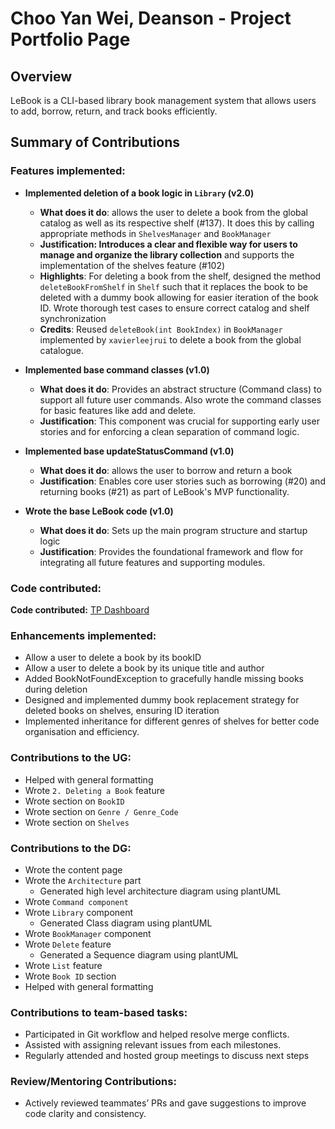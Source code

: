 # Choo Yan Wei, Deanson - Project Portfolio Page

## Overview

LeBook is a CLI-based library book management system that allows users to
add, borrow, return, and track books efficiently.

## Summary of Contributions

### Features implemented:

- **Implemented deletion of a book logic in `Library` (v2.0)**

  - **What does it do**: allows the user to delete a book from the global catalog as well as its
  respective shelf (#137). It does this by calling appropriate methods in `ShelvesManager` and `BookManager`
  - **Justification: Introduces a clear and flexible way for users to manage and organize the library collection**
  and supports the implementation of the shelves feature (#102)
  - **Highlights**: For deleting a book from the shelf, designed the method `deleteBookFromShelf` in `Shelf` such that it
        replaces the book to be deleted with a dummy book allowing for easier iteration of the book ID. Wrote thorough test cases
  to ensure correct catalog and shelf synchronization
  - **Credits**: Reused `deleteBook(int BookIndex)` in `BookManager` implemented by `xavierleejrui`
  to delete a book from the global catalogue.
  
- **Implemented base command classes (v1.0)**
  - **What does it do**: Provides an abstract structure (Command class) to support all future user commands. Also wrote the command classes
  for basic features like add and delete.
  - **Justification**: This component was crucial for supporting early user stories and for enforcing a clean separation of command logic.
- **Implemented base updateStatusCommand (v1.0)**
  - **What does it do**: allows the user to borrow and return a book
  - **Justification**: Enables core user stories such as borrowing (#20) and returning books (#21) as part of LeBook's MVP functionality.
- **Wrote the base LeBook code (v1.0)**
  - **What does it do**: Sets up the main program structure and startup logic
  - **Justification**: Provides the foundational framework and flow for integrating all future features and supporting modules.
  
### Code contributed:

**Code contributed:** [TP Dashboard](https://nus-cs2113-ay2425s2.github.io/tp-dashboard/?search=&sort=totalCommits%20dsc&sortWithin=title&timeframe=commit&mergegroup=&groupSelect=groupByRepos&breakdown=true&checkedFileTypes=docs~functional-code~test-code~other&since=2025-02-21&tabOpen=true&tabType=authorship&tabAuthor=Deanson-Choo&tabRepo=AY2425S2-CS2113-T13-3%2Ftp%5Bmaster%5D&authorshipIsMergeGroup=false&authorshipFileTypes=docs~functional-code~test-code&authorshipIsBinaryFileTypeChecked=false&authorshipIsIgnoredFilesChecked=false)

### Enhancements implemented:

- Allow a user to delete a book by its bookID
- Allow a user to delete a book by its unique title and author
- Added BookNotFoundException to gracefully handle missing books during deletion
- Designed and implemented dummy book replacement strategy for deleted books on shelves, ensuring ID iteration
- Implemented inheritance for different genres of shelves for better code organisation 
and efficiency. 

### Contributions to the UG:

- Helped with general formatting 
- Wrote `2. Deleting a Book` feature
- Wrote section on `BookID`
- Wrote section on `Genre / Genre_Code`
- Wrote section on `Shelves`

### Contributions to the DG:

- Wrote the content page
- Wrote the `Architecture` part
  - Generated high level architecture diagram using plantUML
- Wrote `Command component`
- Wrote `Library` component 
  - Generated Class diagram using plantUML
- Wrote `BookManager` component
- Wrote `Delete` feature
  - Generated a Sequence diagram using plantUML
- Wrote `List` feature
- Wrote `Book ID` section
- Helped with general formatting

### Contributions to team-based tasks:

- Participated in Git workflow and helped resolve merge conflicts.
- Assisted with assigning relevant issues from each milestones.
- Regularly attended and hosted group meetings to discuss next steps

### Review/Mentoring Contributions:

- Actively reviewed teammates’ PRs and gave suggestions to improve code clarity and consistency.